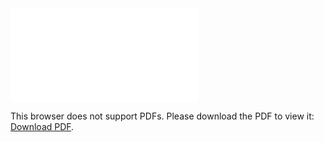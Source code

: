 <object data="christ-in-song/CIS1908pdfs/554.pdf" type="application/pdf" width="100%" height="1024px">
    <embed src="christ-in-song/CIS1908pdfs/554.pdf">
        <p>This browser does not support PDFs. Please download the PDF to view it: <a href="christ-in-song/CIS1908pdfs/554.pdf">Download PDF</a>.</p>
    </embed>
</object>
